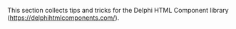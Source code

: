 This section collects tips and tricks for the Delphi HTML Component library (https://delphihtmlcomponents.com/).